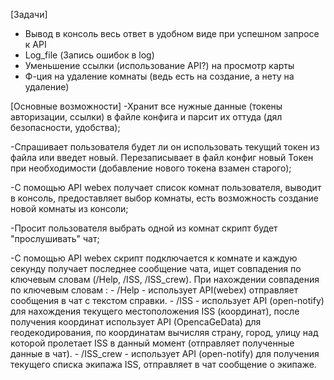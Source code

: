 [Задачи]
- Вывод в консоль весь ответ в удобном виде при успешном запросе к API
- Log_file (Запись ошибок в log)
- Уменьшение ссылки (использование API?) на просмотр карты
- Ф-ция на удаление комнаты (ведь есть на создание, а нету на удаление)

[Основные возможности]
-Хранит все нужные данные (токены авторизации, ссылки) в файле конфига и парсит их оттуда (дял безопасности, удобства);

-Спрашивает пользователя будет ли он использовать текущий токен из файла или введет новый.
Перезаписывает в файл конфиг новый Токен при необходимости (добавление нового токена взамен старого);

-С помощью API webex получает список комнат пользователя, выводит в консоль, предоставляет выбор комнаты, есть возможность создание новой комнаты из консоли;

-Просит пользователя выбрать одной из комнат скрипт будет "прослушивать" чат;

-С помощью API webex скрипт подключается к комнате и каждую секунду получает последнее сообщение чата, ищет совпадения по ключевым словам (/Help, /ISS, /ISS_crew).
	При нахождении совпадения по ключевым словам :
    - /Help - использует API(webex) отправляет сообщения в чат с текстом справки.
    - /ISS - использует API (open-notify) для нахождения текущего местоположения ISS (координат), после получения координат использует API (OpencaGeData) для геодекодирования, по координатам вычисляя страну, город, улицу над которой пролетает ISS в данный момент (отправляет полученные данные в чат).
    - /ISS_crew - использует API (open-notify) для получения текущего списка экипажа ISS, отправляет в чат сообщение о экипаже.

